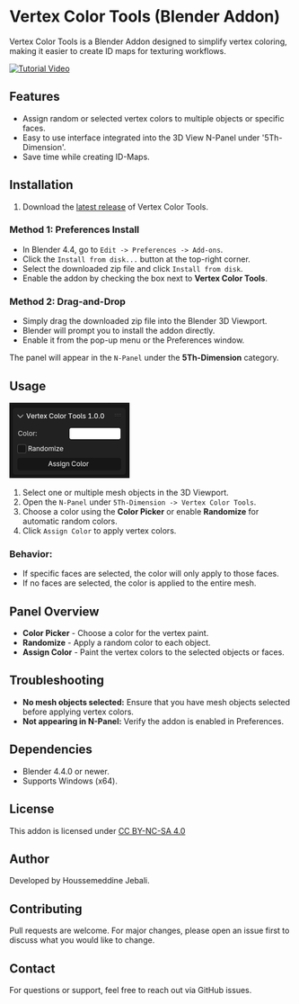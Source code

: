 # Vertex Color Tools (Blender Addon)

Vertex Color Tools is a Blender Addon designed to simplify vertex coloring, making it easier to create ID maps for texturing workflows.

[![Tutorial Video](https://img.youtube.com/vi/t_6o8yKfkTQ/0.jpg)](https://youtu.be/t_6o8yKfkTQ)

## Features

* Assign random or selected vertex colors to multiple objects or specific faces.
* Easy to use interface integrated into the 3D View N-Panel under '5Th-Dimension'.
* Save time while creating ID-Maps.

## Installation

1. Download the [latest release](https://github.com/HoussemEJ/Vertex-Color-Tools/releases/latest) of Vertex Color Tools.

### Method 1: Preferences Install

* In Blender 4.4, go to `Edit -> Preferences -> Add-ons`.
* Click the `Install from disk...` button at the top-right corner.
* Select the downloaded zip file and click `Install from disk`.
* Enable the addon by checking the box next to **Vertex Color Tools**.

### Method 2: Drag-and-Drop

* Simply drag the downloaded zip file into the Blender 3D Viewport.
* Blender will prompt you to install the addon directly.
* Enable it from the pop-up menu or the Preferences window.

The panel will appear in the `N-Panel` under the **5Th-Dimension** category.

## Usage

![Interface Overview](./assets/interface.png)

1. Select one or multiple mesh objects in the 3D Viewport.
2. Open the `N-Panel` under `5Th-Dimension -> Vertex Color Tools`.
3. Choose a color using the **Color Picker** or enable **Randomize** for automatic random colors.
4. Click `Assign Color` to apply vertex colors.

### Behavior:

* If specific faces are selected, the color will only apply to those faces.
* If no faces are selected, the color is applied to the entire mesh.

## Panel Overview

* **Color Picker** - Choose a color for the vertex paint.
* **Randomize** - Apply a random color to each object.
* **Assign Color** - Paint the vertex colors to the selected objects or faces.

## Troubleshooting

* **No mesh objects selected:** Ensure that you have mesh objects selected before applying vertex colors.
* **Not appearing in N-Panel:** Verify the addon is enabled in Preferences.

## Dependencies

* Blender 4.4.0 or newer.
* Supports Windows (x64).

## License

This addon is licensed under [CC BY-NC-SA 4.0](https://creativecommons.org/licenses/by-nc-sa/4.0/)

## Author

Developed by Houssemeddine Jebali.

## Contributing

Pull requests are welcome. For major changes, please open an issue first to discuss what you would like to change.

## Contact

For questions or support, feel free to reach out via GitHub issues.
